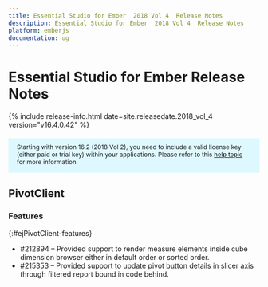 ```yaml
---
title: Essential Studio for Ember  2018 Vol 4  Release Notes  
description: Essential Studio for Ember  2018 Vol 4  Release Notes  
platform: emberjs
documentation: ug
---
```


# Essential Studio for Ember  Release Notes  

{% include release-info.html date=site.releasedate.2018_vol_4  version="v16.4.0.42" %} 

<style>
#license {
    font-size: .88em!important;
margin-top: 1.5em;     margin-bottom: 1.5em;
    background-color: #def8ff;
    padding: 10px 17px 14px;
}
</style>

<div id="license">
Starting with version 16.2 (2018 Vol 2), you need to include a valid license key (either paid or trial key) within your applications. 
Please refer to this <a href="/common/essential-studio/licensing/license-key">help topic</a> for more information 
</div>



## PivotClient

### Features
{:#ejPivotClient-features}

* \#212894 – Provided support to render measure elements inside cube dimension browser either in default order or sorted order.
* \#215353 – Provided support to update pivot button details in slicer axis through filtered report bound in code behind.
